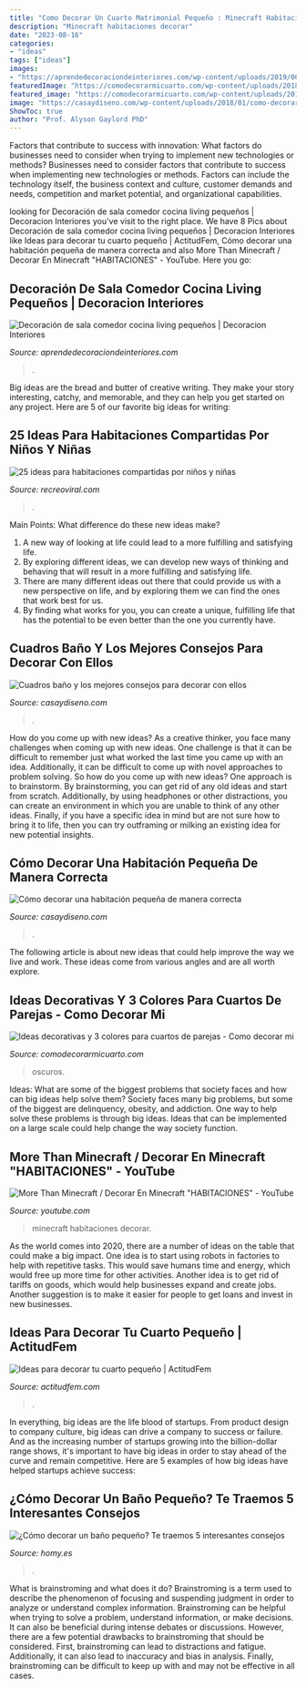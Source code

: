 ```yaml
---
title: "Como Decorar Un Cuarto Matrimonial Pequeño : Minecraft Habitaciones Decorar"
description: "Minecraft habitaciones decorar"
date: "2023-08-16"
categories:
- "ideas"
tags: ["ideas"]
images:
- "https://aprendedecoraciondeinteriores.com/wp-content/uploads/2019/06/Decoración-de-sala-comedor-cocina-living-pequenos.jpg"
featuredImage: "https://comodecorarmicuarto.com/wp-content/uploads/2018/12/colores-para-cuartos-de-parejas-elegantes.jpg"
featured_image: "https://comodecorarmicuarto.com/wp-content/uploads/2018/12/colores-para-cuartos-de-parejas-elegantes.jpg"
image: "https://casaydiseno.com/wp-content/uploads/2018/01/como-decorar-una-habitacion-pequena.jpg"
ShowToc: true
author: "Prof. Alyson Gaylord PhD"
---
```



Factors that contribute to success with innovation: What factors do businesses need to consider when trying to implement new technologies or methods?
Businesses need to consider factors that contribute to success when implementing new technologies or methods. Factors can include the technology itself, the business context and culture, customer demands and needs, competition and market potential, and organizational capabilities.

	

		
looking for Decoración de sala comedor cocina living pequeños | Decoracion Interiores you've visit to the right place. We have 8 Pics about Decoración de sala comedor cocina living pequeños | Decoracion Interiores like Ideas para decorar tu cuarto pequeño | ActitudFem, Cómo decorar una habitación pequeña de manera correcta and also More Than Minecraft / Decorar En Minecraft &quot;HABITACIONES&quot; - YouTube. Here you go:
		
    
## Decoración De Sala Comedor Cocina Living Pequeños | Decoracion Interiores

<img loading=lazy src="https://aprendedecoraciondeinteriores.com/wp-content/uploads/2019/06/Decoración-de-sala-comedor-cocina-living-pequenos.jpg" onerror="this.onerror=null;this.src='https://tse3.mm.bing.net/th?id=OIP.6obK6cj8rz2sCyLal0mN4wHaFI&amp;pid=15.1';" alt="Decoración de sala comedor cocina living pequeños | Decoracion Interiores">

_Source: aprendedecoraciondeinteriores.com_

>. 

	

Big ideas are the bread and butter of creative writing. They make your story interesting, catchy, and memorable, and they can help you get started on any project. Here are 5 of our favorite big ideas for writing:

    
## 25 Ideas Para Habitaciones Compartidas Por Niños Y Niñas

<img loading=lazy src="https://www.recreoviral.com/wp-content/uploads/2015/10/Creativas-habitaciones-compartidas-por-niños-y-niñas-1.png" onerror="this.onerror=null;this.src='https://tse1.mm.bing.net/th?id=OIP.A_bprHfLmS_Jyj9cMfeQywHaEv&amp;pid=15.1';" alt="25 ideas para habitaciones compartidas por niños y niñas">

_Source: recreoviral.com_

>. 

	

Main Points: What difference do these new ideas make?
1. A new way of looking at life could lead to a more fulfilling and satisfying life.
2. By exploring different ideas, we can develop new ways of thinking and behaving that will result in a more fulfilling and satisfying life.
3. There are many different ideas out there that could provide us with a new perspective on life, and by exploring them we can find the ones that work best for us.
4. By finding what works for you, you can create a unique, fulfilling life that has the potential to be even better than the one you currently have.

    
## Cuadros Baño Y Los Mejores Consejos Para Decorar Con Ellos

<img loading=lazy src="https://casaydiseno.com/wp-content/uploads/2017/01/lujoso-especial-candelabros-estilos.jpeg" onerror="this.onerror=null;this.src='https://tse3.mm.bing.net/th?id=OIP.p-IjboJ3Di6IwBCa5EBvYAHaJ3&amp;pid=15.1';" alt="Cuadros baño y los mejores consejos para decorar con ellos">

_Source: casaydiseno.com_

>. 

	

How do you come up with new ideas?
As a creative thinker, you face many challenges when coming up with new ideas. One challenge is that it can be difficult to remember just what worked the last time you came up with an idea. Additionally, it can be difficult to come up with novel approaches to problem solving.  So how do you come up with new ideas? 
One approach is to brainstorm. By brainstorming, you can get rid of any old ideas and start from scratch. Additionally, by using headphones or other distractions, you can create an environment in which you are unable to think of any other ideas. Finally, if you have a specific idea in mind but are not sure how to bring it to life, then you can try outframing or milking an existing idea for new potential insights.

    
## Cómo Decorar Una Habitación Pequeña De Manera Correcta

<img loading=lazy src="https://casaydiseno.com/wp-content/uploads/2018/01/como-decorar-una-habitacion-pequena.jpg" onerror="this.onerror=null;this.src='https://tse3.mm.bing.net/th?id=OIP.M4PSmAmR-i_xg7N4W8pAGwHaLH&amp;pid=15.1';" alt="Cómo decorar una habitación pequeña de manera correcta">

_Source: casaydiseno.com_

>. 

	

The following article is about new ideas that could help improve the way we live and work. These ideas come from various angles and are all worth explore.

    
## Ideas Decorativas Y 3 Colores Para Cuartos De Parejas - Como Decorar Mi

<img loading=lazy src="https://comodecorarmicuarto.com/wp-content/uploads/2018/12/colores-para-cuartos-de-parejas-elegantes.jpg" onerror="this.onerror=null;this.src='https://tse3.mm.bing.net/th?id=OIP.WMB0gPEZ_R9lmNnkwxasegAAAA&amp;pid=15.1';" alt="Ideas decorativas y 3 colores para cuartos de parejas - Como decorar mi">

_Source: comodecorarmicuarto.com_

>oscuros. 

	

Ideas: What are some of the biggest problems that society faces and how can big ideas help solve them?
Society faces many big problems, but some of the biggest are delinquency, obesity, and addiction. One way to help solve these problems is through big ideas. Ideas that can be implemented on a large scale could help change the way society function.

    
## More Than Minecraft / Decorar En Minecraft &quot;HABITACIONES&quot; - YouTube

<img loading=lazy src="http://i.ytimg.com/vi/XYeGQNvoWG4/maxresdefault.jpg" onerror="this.onerror=null;this.src='https://tse3.mm.bing.net/th?id=OIP.9HMBfo0_ugSkvh6xbzLxrgHaEK&amp;pid=15.1';" alt="More Than Minecraft / Decorar En Minecraft &quot;HABITACIONES&quot; - YouTube">

_Source: youtube.com_

>minecraft habitaciones decorar. 

	

As the world comes into 2020, there are a number of ideas on the table that could make a big impact. One idea is to start using robots in factories to help with repetitive tasks. This would save humans time and energy, which would free up more time for other activities. Another idea is to get rid of tariffs on goods, which would help businesses expand and create jobs. Another suggestion is to make it easier for people to get loans and invest in new businesses.

    
## Ideas Para Decorar Tu Cuarto Pequeño | ActitudFem

<img loading=lazy src="https://cdn2.actitudfem.com/media/files/styles/large_auto/public/ideas-para-decorar-tu-cuarto-pequeno.jpg" onerror="this.onerror=null;this.src='https://tse2.mm.bing.net/th?id=OIP.HdSW-9Omxihj70jU_i147QHaFj&amp;pid=15.1';" alt="Ideas para decorar tu cuarto pequeño | ActitudFem">

_Source: actitudfem.com_

>. 

	

In everything, big ideas are the life blood of startups. From product design to company culture, big ideas can drive a company to success or failure. And as the increasing number of startups growing into the billion-dollar range shows, it's important to have big ideas in order to stay ahead of the curve and remain competitive. Here are 5 examples of how big ideas have helped startups achieve success: 
    
## ¿Cómo Decorar Un Baño Pequeño? Te Traemos 5 Interesantes Consejos

<img loading=lazy src="http://www.homy.es/blog/wp-content/uploads/2017/10/decorar-un-cuarto-de-baño-pequeño.jpg" onerror="this.onerror=null;this.src='https://tse4.mm.bing.net/th?id=OIP.9XGo_yd7PnpfxBu_PiCi8AHaLH&amp;pid=15.1';" alt="¿Cómo decorar un baño pequeño? Te traemos 5 interesantes consejos">

_Source: homy.es_

>. 

	

What is brainstroming and what does it do?
Brainstroming is a term used to describe the phenomenon of focusing and suspending judgment in order to analyze or understand complex information. Brainstroming can be helpful when trying to solve a problem, understand information, or make decisions. It can also be beneficial during intense debates or discussions. However, there are a few potential drawbacks to brainstroming that should be considered. First, brainstroming can lead to distractions and fatigue. Additionally, it can also lead to inaccuracy and bias in analysis. Finally, brainstroming can be difficult to keep up with and may not be effective in all cases.

